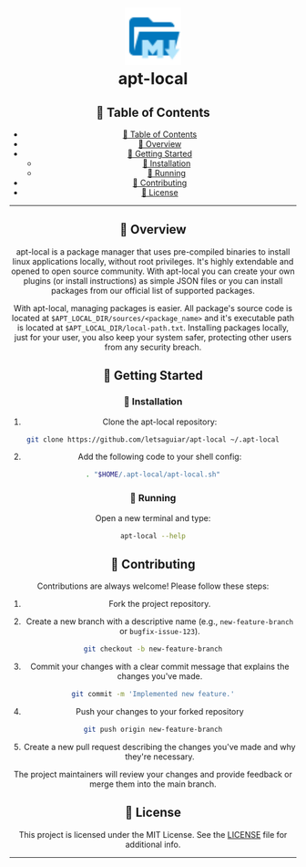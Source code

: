 <div align="center">
<h1 align="center">
<img src="https://raw.githubusercontent.com/PKief/vscode-material-icon-theme/ec559a9f6bfd399b82bb44393651661b08aaf7ba/icons/folder-markdown-open.svg" width="100" />
<br>apt-local</h1>

## 📖 Table of Contents
- [📖 Table of Contents](#-table-of-contents)
- [📍 Overview](#-overview)
- [🚀 Getting Started](#-getting-started)
    - [🔧 Installation](#-installation)
    - [🤖 Running](#-running)
- [🤝 Contributing](#-contributing)
- [📄 License](#-license)

---

## 📍 Overview
apt-local is a package manager that uses pre-compiled binaries to install linux applications locally, without root privileges. It's highly extendable and opened to open source community. With apt-local you can create your own plugins (or install instructions) as simple JSON files or you can install packages from our official list of supported packages.

With apt-local, managing packages is easier. All package's source code is located at `$APT_LOCAL_DIR/sources/<package_name>` and it's executable path is located at `$APT_LOCAL_DIR/local-path.txt`. Installing packages locally, just for your user, you also keep your system safer, protecting other users from any security breach.

## 🚀 Getting Started

### 🔧 Installation

1. Clone the apt-local repository:
```sh
git clone https://github.com/letsaguiar/apt-local ~/.apt-local
```

2. Add the following code to your shell config:
```sh
. "$HOME/.apt-local/apt-local.sh"
```

### 🤖 Running
Open a new terminal and type:
```sh
apt-local --help
```

## 🤝 Contributing
Contributions are always welcome! Please follow these steps:

1. Fork the project repository.

2. Create a new branch with a descriptive name (e.g., `new-feature-branch` or `bugfix-issue-123`).
```sh
git checkout -b new-feature-branch
```

3. Commit your changes with a clear commit message that explains the changes you've made.
```sh
git commit -m 'Implemented new feature.'
```

4. Push your changes to your forked repository
```sh
git push origin new-feature-branch
```

5. Create a new pull request describing the changes you've made and why they're necessary.

The project maintainers will review your changes and provide feedback or merge them into the main branch.

## 📄 License

This project is licensed under the MIT License. See the [LICENSE](LICENSE) file for additional info.

---

